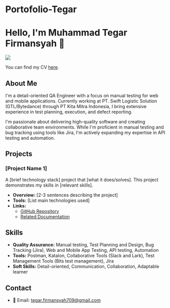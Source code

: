 # Portofolio-Tegar

# Hello, I'm Muhammad Tegar Firmansyah 👋

[<img src="https://img.shields.io/badge/LinkedIn-0077B5?style=for-the-badge&logo=linkedin&logoColor=white" />](https://www.linkedin.com/in/muhtegar709/)

You can find my CV [here](https://drive.google.com/file/d/1AfXBHuslK1JkzXgDs3rFzTmyXd-_9nz8/view?usp=sharing).

## About Me
I'm a detail-oriented QA Engineer with a focus on manual testing for web and mobile applications. Currently working at PT. Swift Logistic Solution (GTL/Bytedance) through PT Kita Mitra Indonesia, I bring extensive experience in test planning, execution, and defect reporting. 

I'm passionate about delivering high-quality software and creating collaborative team environments. While I'm proficient in manual testing and bug tracking using tools like Jira, I'm actively expanding my expertise in API testing and automation.


## Projects

### [Project Name 1]
A [brief technology stack] project that [what it does/solves]. This project demonstrates my skills in [relevant skills].

- **Overview:** [2-3 sentences describing the project]
- **Tools:** [List main technologies used]
- **Links:** 
  - [GitHub Repository](project-repo-link)
  - [Related Documentation](additional-links)


## Skills
- **Quality Assurance:** Manual testing, Test Planning and Design, Bug Tracking (Jira), Web and Mobile App Testing, API testing, Automation
- **Tools:** Postman, Katalon, Collaborative Tools (Slack and Lark), Test Management Tools (Bits test management), Jira
- **Soft Skills:** Detail-oriented, Communication, Collaboration, Adaptable learner


## Contact
- 📧 Email: tegar.firmansyah709@gmail.com
  

